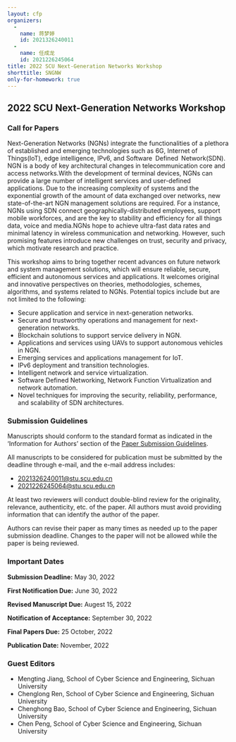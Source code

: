 ```yaml
---
layout: cfp
organizers:
  -
    name: 蒋梦婷
    id: 2021326240011
  -
    name: 任成龙
    id: 2021226245064
title: 2022 SCU Next-Generation Networks Workshop
shorttitle: SNGNW
only-for-homework: true
---
```


## 2022 SCU Next-Generation Networks Workshop

### **Call for Papers**

Next-Generation Networks (NGNs) integrate the functionalities of a plethora of established and emerging technologies such as 6G, Internet of Things(IoT), edge intelligence, IPv6, and Software Defined Network(SDN). NGN is a body of key architectural changes in telecommunication core and access networks.With the development of terminal devices, NGNs can provide a large number of intelligent services and user-defined applications. Due to the increasing complexity of systems and the exponential growth of the amount of data exchanged over networks, new state-of-the-art NGN management solutions are required. For a instance, NGNs using SDN connect geographically-distributed employees, support mobile workforces, and are the key to stability and efficiency for all things data, voice and media.NGNs hope to achieve ultra-fast data rates and minimal latency in wireless communication and networking. However, such promising features introduce new challenges on trust, security and privacy, which motivate research and practice.

This workshop aims to bring together recent advances on future network and system management solutions, which will ensure reliable, secure, efficient and autonomous services and applications. It welcomes original and innovative perspectives on theories, methodologies, schemes, algorithms, and systems related to NGNs. Potential topics include but are not limited to the following:

* Secure application and service in next-generation networks.
* Secure and trustworthy operations and management for next-generation networks.
* Blockchain solutions to support service delivery in NGN.
* Applications and services using UAVs to support autonomous vehicles in NGN.
* Emerging services and applications management for IoT.
* IPv6 deployment and transition technologies.
* Intelligent network and service virtualization.
* Software Defined Networking, Network Function Virtualization and network automation.
* Novel techniques for improving the security, reliability, performance, and scalability of SDN architectures.

### **Submission Guidelines**

Manuscripts should conform to the standard format as indicated in the ‘Information for Authors’ section of the [Paper Submission Guidelines](https://www.comsoc.org/publications/magazines/ieee-network/paper-submission-guidelines).

All manuscripts to be considered for publication must be submitted by the deadline through e-mail, and the e-mail address includes:

+ 2021326240011@stu.scu.edu.cn
+ 2021226245064@stu.scu.edu.cn

At least two reviewers will conduct double-blind review for the originality, relevance, authenticity, etc. of the paper. All authors must avoid providing information that can identify the author of the paper.

Authors can revise their paper as many times as needed up to the paper submission deadline. Changes to the paper will not be allowed while the paper is being reviewed. 

###  **Important Dates**

**Submission Deadline:** May 30, 2022

**First Notification Due:** June 30, 2022

**Revised Manuscript Due:** Augest 15, 2022

**Notification of Acceptance:** September 30, 2022

**Final Papers Due:** 25 October, 2022

**Publication Date:** November, 2022

### **Guest Editors**

+ Mengting Jiang, School of Cyber Science and Engineering, Sichuan University
+ Chenglong Ren, School of Cyber Science and Engineering, Sichuan University
+ Chenghong Bao, School of Cyber Science and Engineering, Sichuan University
+ Chen Peng, School of Cyber Science and Engineering, Sichuan University
